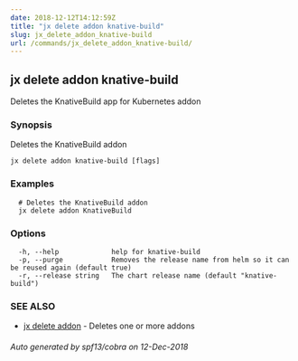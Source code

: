 ```yaml
---
date: 2018-12-12T14:12:59Z
title: "jx delete addon knative-build"
slug: jx_delete_addon_knative-build
url: /commands/jx_delete_addon_knative-build/
---
```

## jx delete addon knative-build

Deletes the KnativeBuild app for Kubernetes addon

### Synopsis

Deletes the KnativeBuild addon

```
jx delete addon knative-build [flags]
```

### Examples

```
  # Deletes the KnativeBuild addon
  jx delete addon KnativeBuild
```

### Options

```
  -h, --help             help for knative-build
  -p, --purge            Removes the release name from helm so it can be reused again (default true)
  -r, --release string   The chart release name (default "knative-build")
```

### SEE ALSO

* [jx delete addon](/commands/jx_delete_addon/)	 - Deletes one or more addons

###### Auto generated by spf13/cobra on 12-Dec-2018
